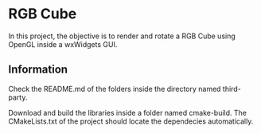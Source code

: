 # RGB Cube

In this project, the objective is to render and rotate a RGB Cube using OpenGL inside a wxWidgets GUI.

## Information

Check the README.md of the folders inside the directory named third-party.

Download and build the libraries inside a folder named cmake-build. The CMakeLists.txt of the project should locate the dependecies automatically.
